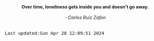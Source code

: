 
<div align="center"><b><span>Over time, loneliness gets inside you and doesn't go away.</span></b><br><br><i> - Carlos Ruiz Zafon</i></div>
<br><br><kbd>Last updated:Sun Apr 28 12:09:51 2024</kbd>